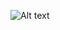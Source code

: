 <!-- This is the original graph, which has been urlencoded using Py urllib.quote(...).
digraph factdatapath {
    aize ="4,4";
    product [shape=box];
    counter [shape=box];
    n [shape=box];
    t0 [shape=box];
    add [label="+"];
    product -> add;
    counter -> add;
    add -> t0;
}
-->

![Alt text](https://g.gravizo.com/svg?digraph%20factdatapath%20%7B%0A%20%20%20%20aize%20%3D%224%2C4%22%3B%0A%20%20%20%20product%20%5Bshape%3Dbox%5D%3B%0A%20%20%20%20counter%20%5Bshape%3Dbox%5D%3B%0A%20%20%20%20n%20%5Bshape%3Dbox%5D%3B%0A%20%20%20%20t0%20%5Bshape%3Dbox%5D%3B%0A%20%20%20%20add%20%5Blabel%3D%22%2B%22%5D%3B%0A%20%20%20%20product%20-%3E%20add%3B%0A%20%20%20%20counter%20-%3E%20add%3B%0A%20%20%20%20add%20-%3E%20t0%3B%0A%7D)

